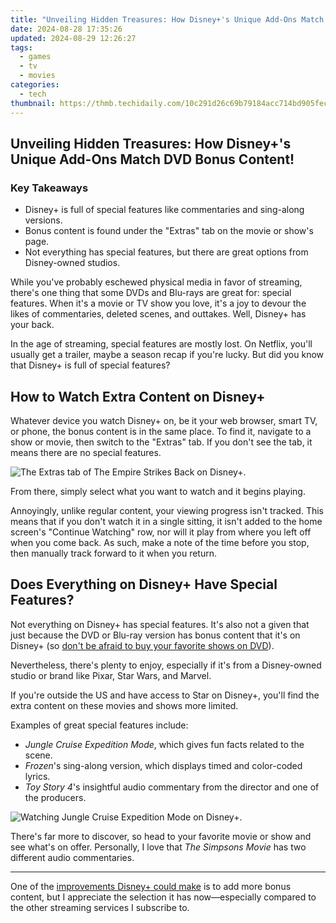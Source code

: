 ```yaml
---
title: "Unveiling Hidden Treasures: How Disney+'s Unique Add-Ons Match DVD Bonus Content!"
date: 2024-08-28 17:35:26
updated: 2024-08-29 12:26:27
tags:
  - games
  - tv
  - movies
categories:
  - tech
thumbnail: https://thmb.techidaily.com/10c291d26c69b79184acc714bd905fecf227774d1628ff4b17b2024d943bf02d.jpg
---
```


## Unveiling Hidden Treasures: How Disney+'s Unique Add-Ons Match DVD Bonus Content!

### Key Takeaways

* Disney+ is full of special features like commentaries and sing-along versions.
* Bonus content is found under the "Extras" tab on the movie or show's page.
* Not everything has special features, but there are great options from Disney-owned studios.

 While you've probably eschewed physical media in favor of streaming, there's one thing that some DVDs and Blu-rays are great for: special features. When it's a movie or TV show you love, it's a joy to devour the likes of commentaries, deleted scenes, and outtakes. Well, Disney+ has your back.

 In the age of streaming, special features are mostly lost. On Netflix, you'll usually get a trailer, maybe a season recap if you're lucky. But did you know that Disney+ is full of special features?

##  How to Watch Extra Content on Disney+

 Whatever device you watch Disney+ on, be it your web browser, smart TV, or phone, the bonus content is in the same place. To find it, navigate to a show or movie, then switch to the "Extras" tab. If you don't see the tab, it means there are no special features.

![The Extras tab of The Empire Strikes Back on Disney+.](https://static1.howtogeekimages.com/wordpress/wp-content/uploads/2024/07/the-extras-tab-of-the-empire-strikes-back-on-disney.png) 

 From there, simply select what you want to watch and it begins playing.

 Annoyingly, unlike regular content, your viewing progress isn't tracked. This means that if you don't watch it in a single sitting, it isn't added to the home screen's "Continue Watching" row, nor will it play from where you left off when you come back. As such, make a note of the time before you stop, then manually track forward to it when you return.

##  Does Everything on Disney+ Have Special Features?

 Not everything on Disney+ has special features. It's also not a given that just because the DVD or Blu-ray version has bonus content that it's on Disney+ (so [don't be afraid to buy your favorite shows on DVD](https://android-frp.techidaily.com/in-2024-how-to-bypass-google-frp-lock-from-nokia-105-classic-devices-by-drfone-android/)).

 Nevertheless, there's plenty to enjoy, especially if it's from a Disney-owned studio or brand like Pixar, Star Wars, and Marvel.

 If you're outside the US and have access to Star on Disney+, you'll find the extra content on these movies and shows more limited.

 Examples of great special features include:

* _Jungle Cruise Expedition Mode_, which gives fun facts related to the scene.
* _Frozen_'s sing-along version, which displays timed and color-coded lyrics.
* _Toy Story 4_'s insightful audio commentary from the director and one of the producers.

![Watching Jungle Cruise Expedition Mode on Disney+.](https://static1.howtogeekimages.com/wordpress/wp-content/uploads/2024/07/watching-jungle-cruise-expedition-mode-on-disney.png) 

 There's far more to discover, so head to your favorite movie or show and see what's on offer. Personally, I love that _The Simpsons Movie_ has two different audio commentaries.

---

 One of the [improvements Disney+ could make](https://youtube-blog.techidaily.com/024-approved-youtubes-top-tools-to-reduce-long-link-lengths/) is to add more bonus content, but I appreciate the selection it has now—especially compared to the other streaming services I subscribe to.

<ins class="adsbygoogle"
     style="display:block"
     data-ad-format="autorelaxed"
     data-ad-client="ca-pub-7571918770474297"
     data-ad-slot="1223367746"></ins>



<ins class="adsbygoogle"
     style="display:block"
     data-ad-client="ca-pub-7571918770474297"
     data-ad-slot="8358498916"
     data-ad-format="auto"
     data-full-width-responsive="true"></ins>
